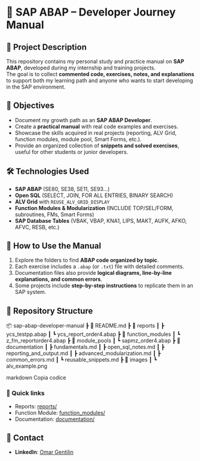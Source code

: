 # 📘 SAP ABAP – Developer Journey Manual

## 📖 Project Description
This repository contains my personal study and practice manual on **SAP ABAP**, developed during my internship and training projects.  
The goal is to collect **commented code, exercises, notes, and explanations** to support both my learning path and anyone who wants to start developing in the SAP environment.

## 🎯 Objectives
- Document my growth path as an **SAP ABAP Developer**.  
- Create a **practical manual** with real code examples and exercises.  
- Showcase the skills acquired in real projects (reporting, ALV Grid, function modules, module pool, Smart Forms, etc.).  
- Provide an organized collection of **snippets and solved exercises**, useful for other students or junior developers.  

## 🛠️ Technologies Used
- **SAP ABAP** (SE80, SE38, SE11, SE93…)  
- **Open SQL** (SELECT, JOIN, FOR ALL ENTRIES, BINARY SEARCH)  
- **ALV Grid** with `REUSE_ALV_GRID_DISPLAY`  
- **Function Modules & Modularization** (INCLUDE TOP/SEL/FORM, subroutines, FMs, Smart Forms)  
- **SAP Database Tables** (VBAK, VBAP, KNA1, LIPS, MAKT, AUFK, AFKO, AFVC, RESB, etc.)  

## 🚀 How to Use the Manual
1. Explore the folders to find **ABAP code organized by topic**.  
2. Each exercise includes a `.abap` (or `.txt`) file with detailed comments.  
3. Documentation files also provide **logical diagrams, line-by-line explanations, and common errors**.  
4. Some projects include **step-by-step instructions** to replicate them in an SAP system.  

## 📂 Repository Structure
📦 sap-abap-developer-manual
┣ 📜 README.md
┣ 📂 reports
┃ ┣ ycs_testpp.abap
┃ ┗ ycs_report_order4.abap
┣ 📂 function_modules
┃ ┗ z_fm_reportorder4.abap
┣ 📂 module_pools
┃ ┗ sapmz_order4.abap
┣ 📂 documentation
┃ ┣ fundamentals.md
┃ ┣ open_sql_notes.md
┃ ┣ reporting_and_output.md
┃ ┣ advanced_modularization.md
┃ ┣ common_errors.md
┃ ┗ reusable_snippets.md
┣ 📂 images
┃ ┗ alv_example.png

markdown
Copia codice

### 🔗 Quick links
- Reports: [reports/](./reports)  
- Function Module: [function_modules/](./function_modules)  
- Documentation: [documentation/](./documentation)  

## 📩 Contact
- **LinkedIn**: [Omar Gentilin](https://www.linkedin.com/in/omar-gentilin-36472132b)
